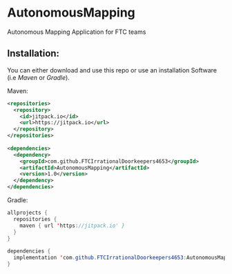 # AutonomousMapping

Autonomous Mapping Application for FTC teams

## Installation:

You can either download and use this repo or use an installation Software (i.e <i>Maven</i> or <i>Gradle</i>).

Maven:
```XML
<repositories>
  <repository>
    <id>jitpack.io</id>
    <url>https://jitpack.io</url>
  </repository>
</repositories>
  
<dependencies>
  <dependency>
    <groupId>com.github.FTCIrrationalDoorkeepers4653</groupId>
    <artifactId>AutonomousMapping</artifactId>
    <version>1.0</version>
  </dependency>
</dependencies>  
```

Gradle:
```Java
allprojects {
  repositories {
    maven { url 'https://jitpack.io' }
  }
}
  
dependencies {
  implementation 'com.github.FTCIrrationalDoorkeepers4653:AutonomousMapping:Tag'
}
```